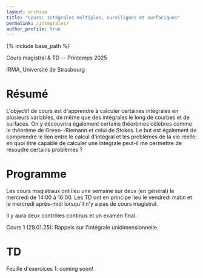 ```yaml
---
layout: archive
title: "Cours: Intégrales multiples, curvilignes et surfaciques"
permalink: /integrales/
author_profile: true
---
```


{% include base_path %}

Cours magistral & TD -- Printemps 2025

IRMA, Université de Strasbourg

# Résumé

L'objectif de cours est d'apprendre à calculer certaines intégrales en plusieurs variables, de même que des intégrales le long de courbes et de surfaces. On y découvrira également certains théorèmes célèbres comme le théorème de Green--Riemann et celui de Stokes. Le but est également de comprendre le lien entre le calcul d'intégral et les problèmes de la vie réelle: en quoi être capable de calculer une intégrale peut-il me permettre de résoudre certains problèmes ?

# Programme

Les cours magistraux ont lieu une semaine sur deux (en général) le mercredi de 14:00 à 16:00. Les TD ont en principe lieu le vendredi matin et le mercredi après-midi lorsqu'il n'y a pas de cours magistral.

Il y aura deux contrôles continus et un examen final.

Cours 1 (29.01.25): Rappels sur l'intégrale unidimensionnelle.

# TD

Feuille d'exercices 1: coming soon!
